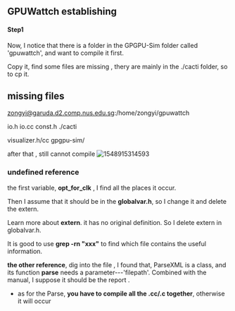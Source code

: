 ##	GPUWattch establishing

####	Step1

Now, I notice that there is a folder in the GPGPU-Sim folder called 'gpuwattch', and want to compile it first.

Copy it, find some files are missing , thery are mainly in the ./cacti folder, so to cp it.

##	missing files

zongyi@garuda.d2.comp.nus.edu.sg:/home/zongyi/gpuwattch

io.h io.cc const.h		./cacti

visualizer.h/cc			gpgpu-sim/

after that , still cannot compile ![1548915314593](C:\Users\workshop\AppData\Roaming\Typora\typora-user-images\1548915314593.png)



###	undefined reference

the first variable, **opt_for_clk** , I find all the places it occur.

Then I assume that it should be in the **globalvar.h**, so I change it and delete the extern.

Learn more about **extern**. it has no original definition. So I delete extern in globalvar.h.

It is good to use **grep -rn "xxx"** to find which file contains the useful information.

**the other reference**, dig into the file , I found that, ParseXML is a class, and its function **parse** needs a parameter---'filepath'. Combined with the manual, I suppose it should be the report .



* as for the Parse, **you have to compile all the .cc/.c together**, otherwise it will occur



